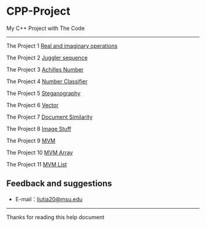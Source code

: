 # CPP-Project

My C++ Project with The Code

-----

The Project 1 [Real and imaginary operations](https://github.com/liutiantian233/CPP-Project/tree/master/Proj01)

The Project 2 [Juggler sequence](https://github.com/liutiantian233/CPP-Project/tree/master/Proj02)

The Project 3 [Achilles Number](https://github.com/liutiantian233/CPP-Project/tree/master/Proj03)

The Project 4 [Number Classifier](https://github.com/liutiantian233/CPP-Project/tree/master/Proj04)

The Project 5 [Steganography](https://github.com/liutiantian233/CPP-Project/tree/master/Proj05)

The Project 6 [Vector](https://github.com/liutiantian233/CPP-Project/tree/master/Proj06)

The Project 7 [Document Similarity](https://github.com/liutiantian233/CPP-Project/tree/master/Proj07)

The Project 8 [Image Stuff](https://github.com/liutiantian233/CPP-Project/tree/master/Proj08)

The Project 9 [MVM](https://github.com/liutiantian233/CPP-Project/tree/master/Proj09)

The Project 10 [MVM Array](https://github.com/liutiantian233/CPP-Project/tree/master/Proj10)

The Project 11 [MVM List](https://github.com/liutiantian233/CPP-Project/tree/master/Proj11)

## Feedback and suggestions

- E-mail：<liutia20@msu.edu>

---------

Thanks for reading this help document
